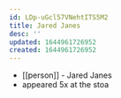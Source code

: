```yaml
---
id: LDp-uGcl57VNehtITS5M2
title: Jared Janes
desc: ''
updated: 1644961726952
created: 1644961726952
---
```



- [[person]] - Jared Janes
- appeared 5x at the stoa
